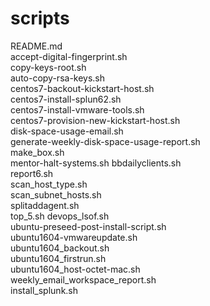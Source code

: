 # scripts
 README.md  
 accept-digital-fingerprint.sh  
 copy-keys-root.sh  
 auto-copy-rsa-keys.sh  
 centos7-backout-kickstart-host.sh  
 centos7-install-splun62.sh   
 centos7-install-vmware-tools.sh  
 centos7-provision-new-kickstart-host.sh  
 disk-space-usage-email.sh   
 generate-weekly-disk-space-usage-report.sh   
 make_box.sh  
 mentor-halt-systems.sh 
 bbdailyclients.sh   
 report6.sh  
 scan_host_type.sh  
 scan_subnet_hosts.sh  
 splitaddagent.sh  
 top_5.sh
 devops_lsof.sh  
 ubuntu-preseed-post-install-script.sh   
 ubuntu1604-vmwareupdate.sh  
 ubuntu1604_backout.sh  
 ubuntu1604_firstrun.sh  
 ubuntu1604_host-octet-mac.sh  
 weekly_email_workspace_report.sh  
 install_splunk.sh   
